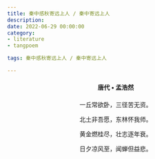 ```yaml
---
title: 秦中感秋寄远上人 / 秦中寄远上人
description:
date: 2022-06-29 00:00:00
category:
- literature
- tangpoem

tags: 秦中感秋寄远上人 / 秦中寄远上人

---
```


<div id="poem-author">
唐代 • 孟浩然
</div>
<div id="poem-body">
<p class="poem-paragraph">一丘常欲卧，三径苦无资。</p>
<p class="poem-paragraph">北土非吾愿，东林怀我师。</p>
<p class="poem-paragraph">黄金燃桂尽，壮志逐年衰。</p>
<p class="poem-paragraph">日夕凉风至，闻蝉但益悲。</p>

</div>

<style>

#poem-author {
    width: 100%;
    text-align: center;
    margin: 20px 0;
    font-weight: bold;
}
#poem-body {
    width: 100%;
    text-align: center;
}
.poem-paragraph {
    font-family: "仿宋"
}

</style>